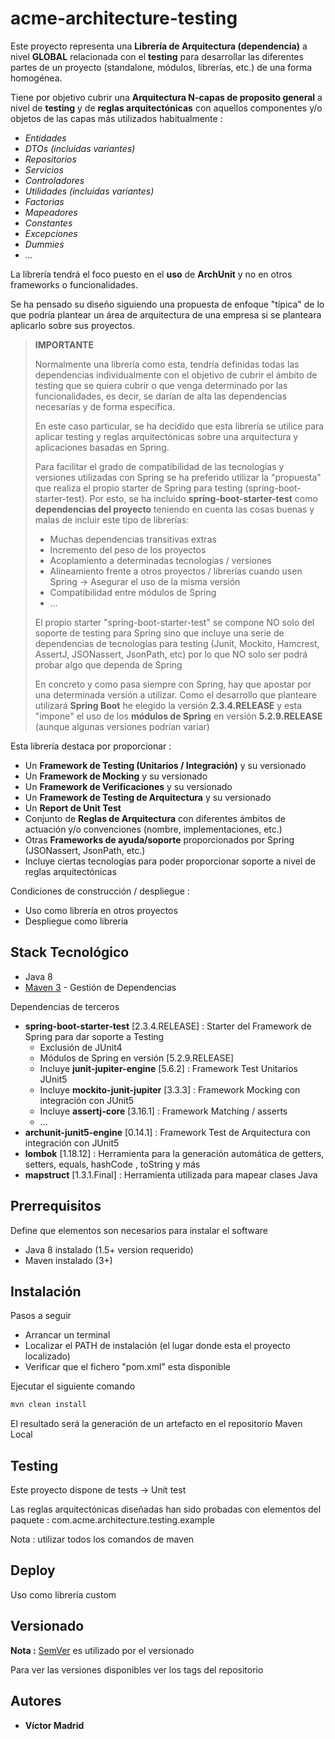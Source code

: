 # acme-architecture-testing

Este proyecto representa una **Librería de Arquitectura (dependencia)** a nivel **GLOBAL** relacionada con el **testing** para desarrollar las diferentes partes de un proyecto (standalone, módulos, librerías, etc.) de una forma homogénea.

Tiene por objetivo cubrir una **Arquitectura N-capas de proposito general** a nivel de **testing** y de **reglas arquitectónicas** con aquellos componentes y/o objetos de las capas más utilizados habitualmente :

* *Entidades*
* *DTOs (incluidas variantes)*
* *Repositorios*
* *Servicios*
* *Controladores*
* *Utilidades (incluidas variantes)*
* *Factorias*
* *Mapeadores*
* *Constantes*
* *Excepciones*
* *Dummies*
* *...*
	
	
La librería tendrá el foco puesto en el **uso** de **ArchUnit** y no en otros frameworks o funcionalidades.
	
	
Se ha pensado su diseño siguiendo una propuesta de enfoque "típica" de lo que podría plantear un área de arquitectura de una empresa si se planteara aplicarlo sobre sus proyectos.


>**IMPORTANTE**
>
>Normalmente una librería como esta, tendría definidas todas las dependencias individualmente con el objetivo de cubrir el ámbito de testing que se quiera cubrir o que venga determinado por las funcionalidades, es decir, se darían de alta las dependencias necesarias y de forma específica.
>
>En este caso particular, se ha decidido que esta librería se utilice para aplicar testing y reglas arquitectónicas sobre una arquitectura y aplicaciones basadas en Spring. 
>
>Para facilitar el grado de compatibilidad de las tecnologías y versiones utilizadas con Spring se ha preferido utilizar la "propuesta" que realiza el propio starter de Spring para testing (spring-boot-starter-test). Por esto, se ha incluido **spring-boot-starter-test** como **dependencias del proyecto** teniendo en cuenta las cosas buenas y malas de incluir este tipo de librerías:
>
> - Muchas dependencias transitivas extras
> - Incremento del peso de los proyectos
> - Acoplamiento a determinadas tecnologías / versiones
> - Alineamiento frente a otros proyectos / librerías cuando usen Spring -> Asegurar el uso de la misma versión
> - Compatibilidad entre módulos de Spring
> - ...
>
>El propio starter "spring-boot-starter-test" se compone NO solo del soporte de testing para Spring sino que incluye una serie de dependencias de tecnologías para testing (Junit, Mockito, Hamcrest, AssertJ, JSONassert, JsonPath, etc) por lo que NO solo ser podrá probar algo que dependa de Spring
>
>En concreto y como pasa siempre con Spring, hay que apostar por una determinada versión a utilizar. Como el desarrollo que planteare utilizará **Spring Boot** he elegido la versión **2.3.4.RELEASE** y esta "impone" el uso de los **módulos de Spring** en versión **5.2.9.RELEASE** (aunque algunas versiones podrían variar) 



Esta librería destaca por proporcionar :

* Un **Framework de Testing (Unitarios / Integración)** y su versionado
* Un **Framework de Mocking** y su versionado
* Un **Framework de Verificaciones** y su versionado
* Un **Framework de Testing de Arquitectura** y su versionado
* Un **Report de Unit Test**
* Conjunto de **Reglas de Arquitectura** con diferentes ámbitos de actuación y/o convenciones (nombre, implementaciones, etc.)
* Otras **Frameworks de ayuda/soporte** proporcionados por Spring (JSONassert, JsonPath, etc.)
* Incluye ciertas tecnologías para poder proporcionar soporte a nivel de reglas arquitectónicas


Condiciones de construcción / despliegue :

* Uso como librería en otros proyectos
* Despliegue como librería





## Stack Tecnológico

* Java 8
* [Maven 3](https://maven.apache.org/) - Gestión de Dependencias

Dependencias de terceros 

* **spring-boot-starter-test** [2.3.4.RELEASE] : Starter del Framework de Spring para dar soporte a Testing
  * Exclusión de JUnit4
  * Módulos de Spring en versión [5.2.9.RELEASE]
  * Incluye **junit-jupiter-engine** [5.6.2] : Framework Test Unitarios JUnit5
  * Incluye **mockito-junit-jupiter** [3.3.3] : Framework Mocking con integración con JUnit5
  * Incluye **assertj-core** [3.16.1] : Framework Matching / asserts
  * ...
* **archunit-junit5-engine** [0.14.1] : Framework Test de Arquitectura con integración con JUnit5
* **lombok** [1.18.12] : Herramienta para la generación automática de getters, setters, equals, hashCode , toString y más
* **mapstruct** [1.3.1.Final] : Herramienta utilizada para mapear clases Java





## Prerrequisitos

Define que elementos son necesarios para instalar el software

* Java 8 instalado (1.5+ version requerido)
* Maven instalado (3+)





## Instalación

Pasos a seguir

* Arrancar un terminal
* Localizar el PATH de instalación (el lugar donde esta el proyecto localizado)
* Verificar que el fichero "pom.xml" esta disponible


Ejecutar el siguiente comando

```bash
mvn clean install
```

El resultado será la generación de un artefacto en el repositorio Maven Local





## Testing

Este proyecto dispone de tests -> Unit test

Las reglas arquitectónicas diseñadas han sido probadas con elementos del paquete : com.acme.architecture.testing.example

Nota : utilizar todos los comandos de maven





## Deploy

Uso como librería custom





## Versionado

**Nota :** [SemVer](http://semver.org/) es utilizado por el versionado

Para ver las versiones disponibles ver los tags del repositorio





## Autores

* **Víctor Madrid**

